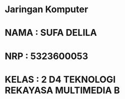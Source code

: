 # Jaringan Komputer
# NAMA   : SUFA DELILA
# NRP    : 5323600053
# KELAS  : 2 D4 TEKNOLOGI REKAYASA MULTIMEDIA B

